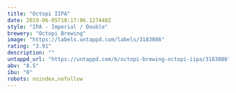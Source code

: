 ```yaml
---
title: "Octopi IIPA"
date: 2019-06-05T10:17:06.127448Z
style: "IPA - Imperial / Double"
brewery: "Octopi Brewing"
image: "https://labels.untappd.com/labels/3183886"
rating: "3.91"
description: ""
untappd_url: "https://untappd.com/b/octopi-brewing-octopi-iipa/3183886"
abv: "8.5"
ibu: "0"
robots: noindex,nofollow
---
```

